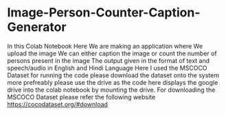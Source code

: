 # Image-Person-Counter-Caption-Generator
In this Colab Notebook 
Here We are making an application where 
We upload the image
We can either caption the image or count the number of persons present in the image
The output given in the format of text and speech/audio in English and Hindi Language
Here I used the MSCOCO Dataset for running the code please download the dataset onto the system more prefreably please use the drive as the code here displays the 
google drive into the colab notebook by mounting the drive.
For downloading the MSCOCO Dataset please refer the following website https://cocodataset.org/#download
